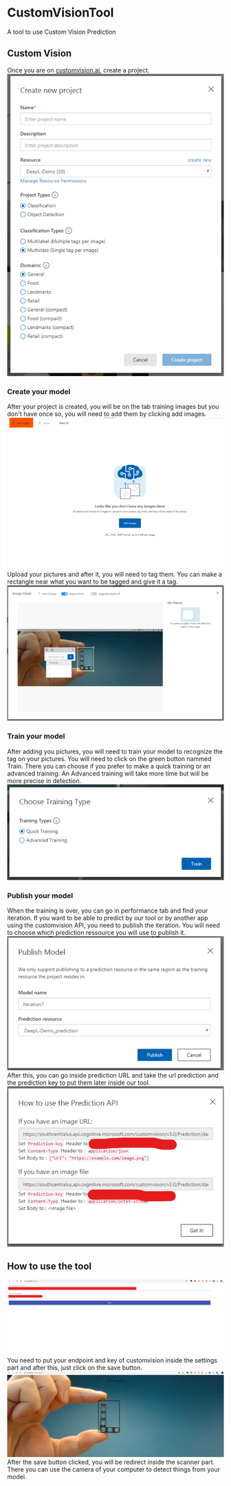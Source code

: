 # CustomVisionTool

A tool to use Custom Vision Prediction

## Custom Vision

Once you are on [customvision.ai](customvision.ai), create a project.
![Create Project](https://github.com/micbelgique/CustomVisionTool/blob/master/pictures/customvision-createproject.png)

### Create your model

After your project is created, you will be on the tab training images but you don't have once so, you will need to add them by clicking add images.
![Add Images](https://github.com/micbelgique/CustomVisionTool/blob/master/pictures/customvision-createmodel.png)
Upload your pictures and after it, you will need to tag them. You can make a rectangle near what you want to be tagged and give it a tag.
![Add tag](https://github.com/micbelgique/CustomVisionTool/blob/master/pictures/customvision-tag.png)

### Train your model

After adding you pictures, you will need to train your model to recognize the tag on your pictures. You will need to click on the green button nammed Train. There you can choose if you prefer to make a quick training or an advanced training. An Advanced training will take more time but will be more precise in detection.
![Choose your training type](https://github.com/micbelgique/CustomVisionTool/blob/master/pictures/customvision-training.png)

### Publish your model

When the training is over, you can go in performance tab and find your iteration. If you want to be able to predict by our tool or by another app using the customvision API, you need to publish the iteration. You will need to choose which prediction ressource you will use to publish it.
![Publish your iteration](https://github.com/micbelgique/CustomVisionTool/blob/master/pictures/customvision-publish.png)
After this, you can go inside prediction URL and take the url prediction and the prediction key to put them later inside our tool.
![Url and Key](https://github.com/micbelgique/CustomVisionTool/blob/master/pictures/customvision-urlkey.png)

## How to use the tool

![Settings Part](https://github.com/micbelgique/CustomVisionTool/blob/develop/pictures/settings.png)
You need to put your endpoint and key of customvision inside the settings part and after this, just click on the save button.
![Scan Part](https://github.com/micbelgique/CustomVisionTool/blob/develop/pictures/scanner.png)
After the save button clicked, you will be redirect inside the scanner part. There you can use the camera of your computer to detect things from your model.
